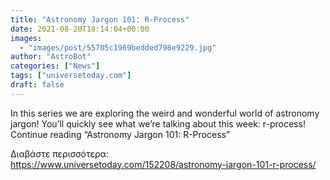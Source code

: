 ```yaml
---
title: "Astronomy Jargon 101: R-Process"
date: 2021-08-20T18:14:04+00:00
images:
  - "images/post/55705c1969bedded798e9229.jpg"
author: "AstroBot"
categories: ["News"]
tags: ["universetoday.com"]
draft: false
---
```


In this series we are exploring the weird and wonderful world of astronomy jargon! You’ll quickly see what we’re talking about this week: r-process! Continue reading “Astronomy Jargon 101: R-Process” 

Διαβάστε περισσότερα: https://www.universetoday.com/152208/astronomy-jargon-101-r-process/
